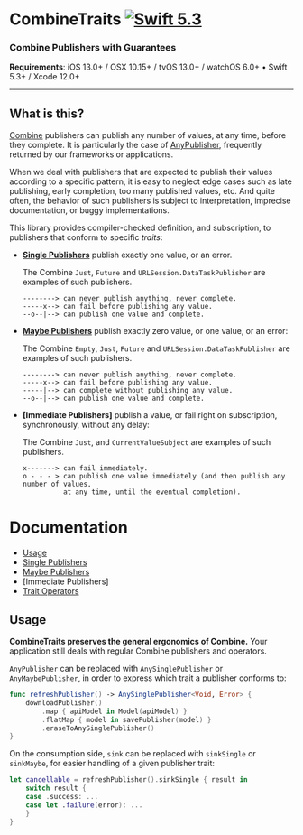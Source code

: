 CombineTraits [![Swift 5.3](https://img.shields.io/badge/swift-5.3-orange.svg?style=flat)](https://developer.apple.com/swift/)
=============

### Combine Publishers with Guarantees

**Requirements**: iOS 13.0+ / OSX 10.15+ / tvOS 13.0+ / watchOS 6.0+ &bull; Swift 5.3+ / Xcode 12.0+

---

## What is this?

[Combine] publishers can publish any number of values, at any time, before they complete. It is particularly the case of [AnyPublisher], frequently returned by our frameworks or applications.

When we deal with publishers that are expected to publish their values according to a specific pattern, it is easy to neglect edge cases such as late publishing, early completion, too many published values, etc. And quite often, the behavior of such publishers is subject to interpretation, imprecise documentation, or buggy implementations.

This library provides compiler-checked definition, and subscription, to publishers that conform to specific *traits*:
        
- **[Single Publishers]** publish exactly one value, or an error.
    
    The Combine `Just`, `Future` and `URLSession.DataTaskPublisher` are examples of such publishers.
    
    ```
    --------> can never publish anything, never complete.
    -----x--> can fail before publishing any value.
    --o--|--> can publish one value and complete.
    ```
    
- **[Maybe Publishers]** publish exactly zero value, or one value, or an error:
    
    The Combine `Empty`, `Just`, `Future` and `URLSession.DataTaskPublisher` are examples of such publishers.
    
    ```
    --------> can never publish anything, never complete.
    -----x--> can fail before publishing any value.
    -----|--> can complete without publishing any value.
    --o--|--> can publish one value and complete.
    ```
    
- **[Immediate Publishers]** publish a value, or fail right on subscription, synchronously, without any delay:
    
    The Combine `Just`, and `CurrentValueSubject` are examples of such publishers.
    
    ```
    x-------> can fail immediately.
    o - - - > can publish one value immediately (and then publish any number of values,
              at any time, until the eventual completion).
    ```

# Documentation

- [Usage]
- [Single Publishers]
- [Maybe Publishers]
- [Immediate Publishers]
- [Trait Operators]

## Usage

**CombineTraits preserves the general ergonomics of Combine.** Your application still deals with regular Combine publishers and operators.

`AnyPublisher` can be replaced with `AnySinglePublisher` or `AnyMaybePublisher`, in order to express which trait a publisher conforms to:
    
```swift
func refreshPublisher() -> AnySinglePublisher<Void, Error> {
    downloadPublisher()
        .map { apiModel in Model(apiModel) }
        .flatMap { model in savePublisher(model) }
        .eraseToAnySinglePublisher()
}
```

On the consumption side, `sink` can be replaced with `sinkSingle` or `sinkMaybe`, for easier handling of a given publisher trait:
    
```swift
let cancellable = refreshPublisher().sinkSingle { result in
    switch result {
    case .success: ...
    case let .failure(error): ...
    }
}
```

[AnyPublisher]: https://developer.apple.com/documentation/combine/anypublisher
[Combine]: https://developer.apple.com/documentation/combine
[Release Notes]: CHANGELOG.md
[Usage]: #usage
[Single Publishers]: Documentation/Single.md
[Maybe Publishers]: Documentation/Maybe.md
[Trait Operators]: Documentation/Operators.md
